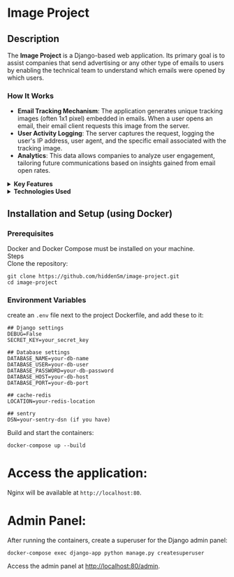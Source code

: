 # Image Project

## Description

The **Image Project** is a Django-based web application. Its primary goal is to assist companies that send advertising or any other type of emails to users by enabling the technical team to understand which emails were opened by which users.

### How It Works

- **Email Tracking Mechanism**: The application generates unique tracking images (often 1x1 pixel) embedded in emails. When a user opens an email, their email client requests this image from the server.
- **User Activity Logging**: The server captures the request, logging the user's IP address, user agent, and the specific email associated with the tracking image.
- **Analytics**: This data allows companies to analyze user engagement, tailoring future communications based on insights gained from email open rates.

<details>
<summary><strong>Key Features</strong></summary>

- **Image Upload**: administrators can upload images that are stored with unique identifiers (UUIDs).
- **Dynamic Loading**: Images are served through a dedicated view that handles various URL formats.
- **User Logging**: Each image access logs user details (such as IP address and user agent) to track interactions with email content.
- **Throttling**: The application implements request throttling to prevent abuse and manage server load effectively.
- **Caching**: Cached image data enhances performance by reducing database queries and speeding up retrieval.
- **Django Admin Interface**: Administrators can manage images and logs easily through Django's built-in admin panel.

</details>

<details>
<summary><strong>Technologies Used</strong></summary>

- Django
- PostgreSQL (for database)
- Nginx (as a reverse proxy)
- Docker (for containerization)

</details>

## Installation and Setup (using Docker) <br />

### Prerequisites <br />
Docker and Docker Compose must be installed on your machine. <br />
Steps <br />
Clone the repository: <br />

```
git clone https://github.com/hiddenSm/image-project.git
cd image-project
```

### Environment Variables <br />
create an `.env` file next to the project Dockerfile, and add these to it:

```
## Django settings
DEBUG=False
SECRET_KEY=your_secret_key

## Database settings
DATABASE_NAME=your-db-name
DATABASE_USER=your-db-user
DATABASE_PASSWORD=your-db-password
DATABASE_HOST=your-db-host
DATABASE_PORT=your-db-port

## cache-redis
LOCATION=your-redis-location

## sentry
DSN=your-sentry-dsn (if you have)
```

Build and start the containers: <br />
```
docker-compose up --build
```

Access the application: <br />
===================================

Nginx will be available at `http://localhost:80`. <br />

Admin Panel: <br />
===================================
After running the containers, create a superuser for the Django admin panel: <br />
```
docker-compose exec django-app python manage.py createsuperuser
```
Access the admin panel at [http://localhost:80/admin](http://localhost:80/admin). <br /> 
